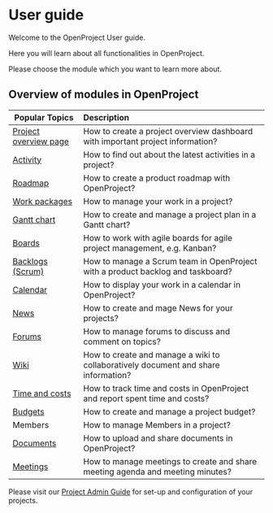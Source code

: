 # User guide

Welcome to the OpenProject User guide.

Here you will learn about all functionalities in OpenProject. 

Please choose the module which you want to learn more about.

## Overview of modules in OpenProject

| Popular Topics                                  | Description                                                  |
| ----------------------------------------------- | :----------------------------------------------------------- |
| [Project overview page](proroject-overview)  | How to create a project overview dashboard with important project information? |
| [Activity](activity)                         | How to find out about the latest activities in a project?    |
| [Roadmap](roadmap)                           | How to create a product roadmap with OpenProject?            |
| [Work packages](./work-packages/#work-packages) | How to manage your work in a project?                        |
| [Gantt chart](#gantt-chart)                     | How to create and manage a project plan in a Gantt chart?    |
| [Boards](agile-boards)                       | How to work with agile boards for agile project management, e.g. Kanban? |
| [Backlogs (Scrum)](backlogs-scrum)           | How to manage a Scrum team in OpenProject with a product backlog and taskboard? |
| [Calendar](calendar)                         | How to display your work in a calendar in OpenProject?       |
| [News](news)                                 | How to create and mage News for your projects?               |
| [Forums](forums)                             | How to manage forums to discuss and comment on topics?       |
| [Wiki](/wiki/)                                  | How to create and manage a wiki to collaboratively document and share information? |
| [Time and costs](/time-and-costs/)              | How to track time and costs in OpenProject and report spent time and costs? |
| [Budgets](budgets)                           | How to create and manage a project budget?                   |
| Members                                         | How to manage Members in a project?                          |
| [Documents](documents)                       | How to upload and share documents in OpenProject?            |
| [Meetings](meetings)                         | How to manage meetings to create and share meeting agenda and meeting minutes? |

Please visit our [Project Admin Guide](/project-admin-guide/) for set-up and configuration of your projects.
